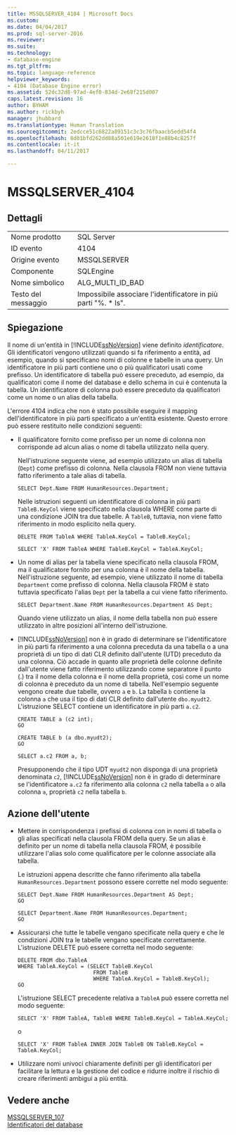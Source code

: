 ```yaml
---
title: MSSQLSERVER_4104 | Microsoft Docs
ms.custom: 
ms.date: 04/04/2017
ms.prod: sql-server-2016
ms.reviewer: 
ms.suite: 
ms.technology:
- database-engine
ms.tgt_pltfrm: 
ms.topic: language-reference
helpviewer_keywords:
- 4104 (Database Engine error)
ms.assetid: 52dc32d8-97ad-4ef0-834d-2e68f215d007
caps.latest.revision: 16
author: BYHAM
ms.author: rickbyh
manager: jhubbard
ms.translationtype: Human Translation
ms.sourcegitcommit: 2edcce51c6822a89151c3c3c76fbaacb5edd54f4
ms.openlocfilehash: 8d01bfd262dd88a501e619e2618f1e88b4c8257f
ms.contentlocale: it-it
ms.lasthandoff: 04/11/2017

---
```

# <a name="mssqlserver4104"></a>MSSQLSERVER_4104
  
## <a name="details"></a>Dettagli  
  
|||  
|-|-|  
|Nome prodotto|SQL Server|  
|ID evento|4104|  
|Origine evento|MSSQLSERVER|  
|Componente|SQLEngine|  
|Nome simbolico|ALG_MULTI_ID_BAD|  
|Testo del messaggio|Impossibile associare l'identificatore in più parti "%. * ls".|  
  
## <a name="explanation"></a>Spiegazione  
Il nome di un'entità in [!INCLUDE[ssNoVersion](../../includes/ssnoversion-md.md)] viene definito *identificatore*. Gli identificatori vengono utilizzati quando si fa riferimento a entità, ad esempio, quando si specificano nomi di colonne e tabelle in una query. Un identificatore in più parti contiene uno o più qualificatori usati come prefisso. Un identificatore di tabella può essere preceduto, ad esempio, da qualificatori come il nome del database e dello schema in cui è contenuta la tabella. Un identificatore di colonna può essere preceduto da qualificatori come un nome o un alias della tabella.  
  
L'errore 4104 indica che non è stato possibile eseguire il mapping dell'identificatore in più parti specificato a un'entità esistente. Questo errore può essere restituito nelle condizioni seguenti:  
  
-   Il qualificatore fornito come prefisso per un nome di colonna non corrisponde ad alcun alias o nome di tabella utilizzato nella query.  
  
    Nell'istruzione seguente viene, ad esempio utilizzato un alias di tabella (`Dept`) come prefisso di colonna. Nella clausola FROM non viene tuttavia fatto riferimento a tale alias di tabella.  
  
    ```  
    SELECT Dept.Name FROM HumanResources.Department;  
    ```  
  
    Nelle istruzioni seguenti un identificatore di colonna in più parti `TableB.KeyCol` viene specificato nella clausola WHERE come parte di una condizione JOIN tra due tabelle. A `TableB`, tuttavia, non viene fatto riferimento in modo esplicito nella query.  
  
    ```  
    DELETE FROM TableA WHERE TableA.KeyCol = TableB.KeyCol;  
    ```  
  
    ```  
    SELECT 'X' FROM TableA WHERE TableB.KeyCol = TableA.KeyCol;  
    ```  
  
-   Un nome di alias per la tabella viene specificato nella clausola FROM, ma il qualificatore fornito per una colonna è il nome della tabella. Nell'istruzione seguente, ad esempio, viene utilizzato il nome di tabella `Department` come prefisso di colonna. Nella clausola FROM è stato tuttavia specificato l'alias `Dept` per la tabella a cui viene fatto riferimento.  
  
    ```  
    SELECT Department.Name FROM HumanResources.Department AS Dept;  
    ```  
  
    Quando viene utilizzato un alias, il nome della tabella non può essere utilizzato in altre posizioni all'interno dell'istruzione.  
  
-   [!INCLUDE[ssNoVersion](../../includes/ssnoversion-md.md)] non è in grado di determinare se l'identificatore in più parti fa riferimento a una colonna preceduta da una tabella o a una proprietà di un tipo di dati CLR definito dall'utente (UTD) preceduto da una colonna. Ciò accade in quanto alle proprietà delle colonne definite dall'utente viene fatto riferimento utilizzando come separatore il punto (.) tra il nome della colonna e il nome della proprietà, così come un nome di colonna è preceduto da un nome di tabella. Nell'esempio seguente vengono create due tabelle, ovvero `a` e `b`. La tabella `b` contiene la colonna `a` che usa il tipo di dati CLR definito dall'utente `dbo.myudt2`. L'istruzione SELECT contiene un identificatore in più parti `a.c2`.  
  
    ```  
    CREATE TABLE a (c2 int);   
    GO  
    ```  
  
    ```  
    CREATE TABLE b (a dbo.myudt2);   
    GO  
    ```  
  
    ```  
    SELECT a.c2 FROM a, b;   
    ```  
  
    Presupponendo che il tipo UDT `myudt2` non disponga di una proprietà denominata `c2`, [!INCLUDE[ssNoVersion](../../includes/ssnoversion-md.md)] non è in grado di determinare se l'identificatore `a.c2` fa riferimento alla colonna `c2` nella tabella `a` o alla colonna `a`, proprietà `c2` nella tabella `b`.  
  
## <a name="user-action"></a>Azione dell'utente  
  
-   Mettere in corrispondenza i prefissi di colonna con in nomi di tabella o gli alias specificati nella clausola FROM della query. Se un alias è definito per un nome di tabella nella clausola FROM, è possibile utilizzare l'alias solo come qualificatore per le colonne associate alla tabella.  
  
    Le istruzioni appena descritte che fanno riferimento alla tabella `HumanResources.Department` possono essere corrette nel modo seguente:  
  
    ```  
    SELECT Dept.Name FROM HumanResources.Department AS Dept;  
    GO  
    ```  
  
    ```  
    SELECT Department.Name FROM HumanResources.Department;  
    GO  
    ```  
  
-   Assicurarsi che tutte le tabelle vengano specificate nella query e che le condizioni JOIN tra le tabelle vengano specificate correttamente. L'istruzione DELETE può essere corretta nel modo seguente:  
  
    ```  
    DELETE FROM dbo.TableA  
    WHERE TableA.KeyCol = (SELECT TableB.KeyCol   
                            FROM TableB   
                            WHERE TableA.KeyCol = TableB.KeyCol);  
    GO  
    ```  
  
    L'istruzione SELECT precedente relativa a `TableA` può essere corretta nel modo seguente:  
  
    ```  
    SELECT 'X' FROM TableA, TableB WHERE TableB.KeyCol = TableA.KeyCol;  
    ```  
  
    o  
  
    ```  
    SELECT 'X' FROM TableA INNER JOIN TableB ON TableB.KeyCol = TableA.KeyCol;  
    ```  
  
-   Utilizzare nomi univoci chiaramente definiti per gli identificatori per facilitare la lettura e la gestione del codice e ridurre inoltre il rischio di creare riferimenti ambigui a più entità.  
  
## <a name="see-also"></a>Vedere anche  
[MSSQLSERVER_107](~/relational-databases/errors-events/mssqlserver-107-database-engine-error.md)  
[Identificatori del database](~/relational-databases/databases/database-identifiers.md)  
  

